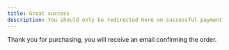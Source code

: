 ```yaml
---
title: Great success
description: You should only be redirected here on successful payment
---
```


Thank you for purchasing, you will receive an email confirming the order.
